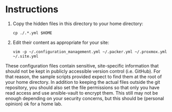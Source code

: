 # Instructions

1. Copy the hidden files in this directory to your home directory:
    ```shell
    cp ./.*.yml $HOME
    ```

1. Edit their content as appropriate for your site:
    ```shell
    vim -p ~/.configuration_management.yml ~/.packer.yml ~/.proxmox.yml ~/.site.yml
    ```

These configuration files contain sensitive, site-specific information that
should not be kept in publicly accessible version control (i.e. GitHub).  For
that reason, the sample scripts provided expect to find them at the root of
your home directory.  In addition to keeping the actual files outside the git
repository, you should also set the file permissions so that only you have
read access and use ansible-vault to encrypt them.  This still may not be
enough depending on your security concerns, but this should be (personal
opinion) ok for a home lab.

